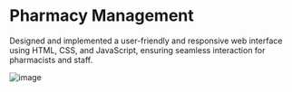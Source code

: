 # Pharmacy Management

Designed and implemented a user-friendly and responsive web interface using
HTML, CSS, and JavaScript, ensuring seamless interaction for pharmacists and staff.

![image](https://github.com/user-attachments/assets/6295b942-6074-48cb-b101-925751a8d26c)
